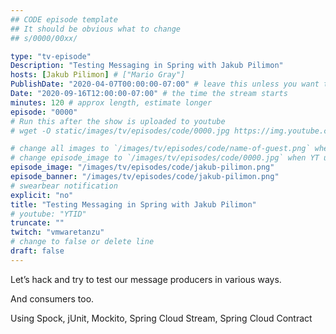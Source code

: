 ```yaml
---
## CODE episode template
## It should be obvious what to change
## s/0000/00xx/

type: "tv-episode"
Description: "Testing Messaging in Spring with Jakub Pilimon"
hosts: [Jakub Pilimon] # ["Mario Gray"]
PublishDate: "2020-04-07T00:00:00-07:00" # leave this unless you want to schedule far ahead
Date: "2020-09-16T12:00:00-07:00" # the time the stream starts
minutes: 120 # approx length, estimate longer
episode: "0000"
# Run this after the show is uploaded to youtube
# wget -O static/images/tv/episodes/code/0000.jpg https://img.youtube.com/vi/YTID/mqdefault.jpg

# change all images to `/images/tv/episodes/code/name-of-guest.png` when created.
# change episode_image to `/images/tv/episodes/code/0000.jpg` when YT uploaded.
episode_image: "/images/tv/episodes/code/jakub-pilimon.png"
episode_banner: "/images/tv/episodes/code/jakub-pilimon.png"
# swearbear notification
explicit: "no"
title: "Testing Messaging in Spring with Jakub Pilimon"
# youtube: "YTID"
truncate: ""
twitch: "vmwaretanzu"
# change to false or delete line
draft: false
---
```


Let’s hack and try to test our message producers in various ways.

And consumers too.

Using Spock, jUnit, Mockito, Spring Cloud Stream, Spring Cloud Contract